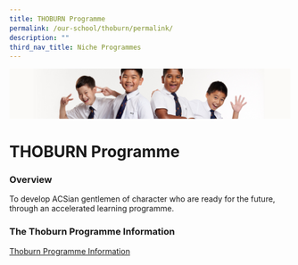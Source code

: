 ```yaml
---
title: THOBURN Programme
permalink: /our-school/thoburn/permalink/
description: ""
third_nav_title: Niche Programmes
---
```

![](/images/Sub-banner2.jpg)

THOBURN Programme
=================

### Overview

To develop ACSian gentlemen of character who are ready for the future, through an accelerated learning programme.

### The Thoburn Programme Information
[Thoburn Programme Information](/files/Thoburn%20Programme%20ACSJ%20Website%20Write-up.pdf)